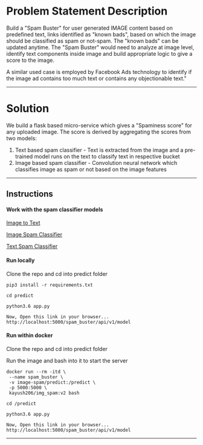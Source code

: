# Problem Statement Description

Build a "Spam Buster" for user generated IMAGE content based on predefined text, links
identified as "known bads", based on which the image should be classified as spam or
not-spam. The "known bads" can be updated anytime.
The "Spam Buster" would need to analyze at image level, identify text components inside image
and build appropriate logic to give a score to the image.

A similar used case is employed by Facebook Ads technology to identify if the image ad contains
too much text or contains any objectionable text."


---

# Solution

We build a flask based micro-service which gives a "Spaminess score" for any uploaded image. The score is derived by aggregating the scores from two models: 
1. Text based spam classifier - Text is extracted from the image and a pre-trained model runs on the text to classify text in respective bucket
2. Image based spam classifier - Convolution neural network which classifies image as spam or not based on the image features

---
## Instructions

#### Work with the spam classifier models

[Image to Text](Image%20to%20Text.ipynb)

[Image Spam Classifier](Image%20Spam%20Classifier.ipynb)

[Text Spam Classifier](Text%20Spam%20Classifier.ipynb)

#### Run locally

Clone the repo and cd into predict folder

```
pip3 install -r requirements.txt

cd predict

python3.6 app.py 

Now, Open this link in your browser...  
http://localhost:5000/spam_buster/api/v1/model

```

#### Run within docker

Clone the repo and cd into predict folder

Run the image and bash into it to start the server

```
docker run --rm -itd \
 --name spam_buster \
 -v image-spam/predict:/predict \
 -p 5000:5000 \
 kayush206/img_spam:v2 bash

cd /predict

python3.6 app.py

Now, Open this link in your browser...  
http://localhost:5000/spam_buster/api/v1/model
```

---




